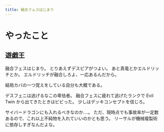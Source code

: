 ```yaml
---
title: 融合フェスはじまり
---
```


# やったこと

## 遊戯王

融合フェスはじまり。
とりあえずデスピアがつよい。
あと真竜とかエルドリッチとか。
エルドリッチが融合しろよ、一応あるんだから。

結局カバの一つ覚えをしている自分も大概である。

デスフェニは逃げるなこの卑怯者。
融合フェスに疲れて逃げたランクで Evil Twin から出てきたときはビビった。
少しはデッキコンセプトを信じろ。

サイバードラゴンにも入れるべきなのか‥‥。
ただ、現時点でも事故率が一定数あるので、これ以上不純物を入れていいのかとも思う。
リーサルが機械複製術に依存しすぎなんだよな。
